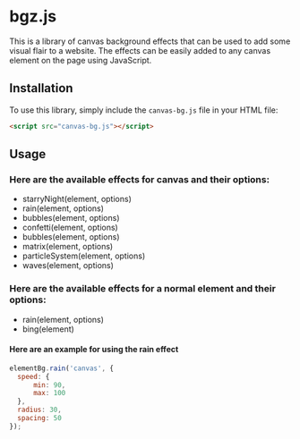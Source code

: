 # bgz.js

This is a library of canvas background effects that can be used to add some visual flair to a website. The effects can be easily added to any canvas element on the page using JavaScript.

## Installation

To use this library, simply include the `canvas-bg.js` file in your HTML file:

```html
<script src="canvas-bg.js"></script>
```

## Usage

### Here are the available effects for canvas and their options:

* starryNight(element, options)
* rain(element, options)
* bubbles(element, options)
* confetti(element, options)
* bubbles(element, options)
* matrix(element, options)
* particleSystem(element, options)
* waves(element, options)

### Here are the available effects for a normal element and their options:

* rain(element, options)
* bing(element)

#### Here are an example for using the rain effect

```javascript
elementBg.rain('canvas', {
  speed: {
      min: 90,
      max: 100
  },
  radius: 30,
  spacing: 50
});
```
